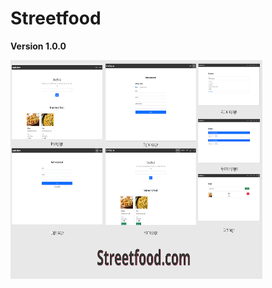# Streetfood

**Version 1.0.0**

<div>
<img width="80%" height="350px" src="screenshots/streetfood_banner.png" > 
</div>

